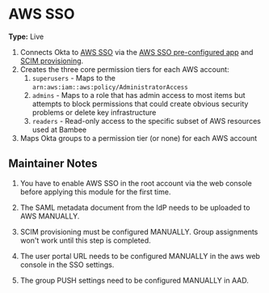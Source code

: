 # AWS SSO

**Type:** Live

1. Connects Okta to [AWS SSO](https://aws.amazon.com/single-sign-on/) via the [AWS SSO pre-configured app](https://saml-doc.okta.com/SAML_Docs/How-to-Configure-SAML-2.0-for-AWS-Single-Sign-on.html)
   and [SCIM provisioning](https://docs.aws.amazon.com/singlesignon/latest/userguide/okta-idp.html).
2. Creates the three core permission tiers for each AWS account:
   1. `superusers` - Maps to the `arn:aws:iam::aws:policy/AdministratorAccess`
   2. `admins` - Maps to a role that has admin access to most items but attempts to block permissions that could create obvious security problems or delete key infrastructure
   3. `readers` - Read-only access to the specific subset of AWS resources used at Bambee
3. Maps Okta groups to a permission tier (or none) for each AWS account

## Maintainer Notes

1. You have to enable AWS SSO in the root account via the web console before applying this module 
   for the first time. 

2. The SAML metadata document from the IdP needs to be uploaded to AWS MANUALLY.

3. SCIM provisioning must be configured MANUALLY. Group assignments won't work until this step is completed.

4. The user portal URL needs to be configured MANUALLY in the aws web console in the SSO settings.

5. The group PUSH settings need to be configured MANUALLY in AAD.

